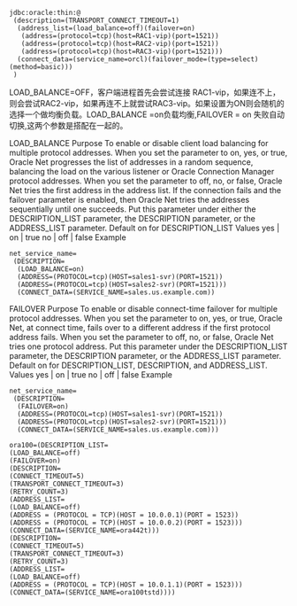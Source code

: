 ```
jdbc:oracle:thin:@
 (description=(TRANSPORT_CONNECT_TIMEOUT=1)
  (address_list=(load_balance=off)(failover=on)
   (address=(protocol=tcp)(host=RAC1-vip)(port=1521))
   (address=(protocol=tcp)(host=RAC2-vip)(port=1521))
   (address=(protocol=tcp)(host=RAC3-vip)(port=1521)))
  (connect_data=(service_name=orcl)(failover_mode=(type=select)(method=basic)))
 ) 
```
LOAD_BALANCE=OFF，客户端进程首先会尝试连接 RAC1-vip，如果连不上，则会尝试RAC2-vip，如果再连不上就尝试RAC3-vip。如果设置为ON则会随机的选择一个做均衡负载。LOAD_BALANCE =on负载均衡,FAILOVER = on 失败自动切换,这两个参数是搭配在一起的。


LOAD_BALANCE
Purpose
To enable or disable client load balancing for multiple protocol addresses.
When you set the parameter to on, yes, or true, Oracle Net progresses the list of addresses in a random sequence, balancing the load on the various listener or Oracle Connection Manager protocol addresses. When you set the parameter to off, no, or false, Oracle Net tries the first address in the address list. If the connection fails and the failover parameter is enabled, then Oracle Net tries the addresses sequentially until one succeeds.
Put this parameter under either the DESCRIPTION_LIST parameter, the DESCRIPTION parameter, or the ADDRESS_LIST parameter.
Default
on for DESCRIPTION_LIST
Values
yes | on | true
no | off | false
Example
```
net_service_name=
 (DESCRIPTION= 
  (LOAD_BALANCE=on)
  (ADDRESS=(PROTOCOL=tcp)(HOST=sales1-svr)(PORT=1521))
  (ADDRESS=(PROTOCOL=tcp)(HOST=sales2-svr)(PORT=1521)))
  (CONNECT_DATA=(SERVICE_NAME=sales.us.example.com))
```
FAILOVER
Purpose
To enable or disable connect-time failover for multiple protocol addresses.
When you set the parameter to on, yes, or true, Oracle Net, at connect time, fails over to a different address if the first protocol address fails. When you set the parameter to off, no, or false, Oracle Net tries one protocol address.
Put this parameter under the DESCRIPTION_LIST parameter, the DESCRIPTION parameter, or the ADDRESS_LIST parameter.
Default
on for DESCRIPTION_LIST, DESCRIPTION, and ADDRESS_LIST.
Values
yes | on | true
no | off | false
Example

```
net_service_name=
 (DESCRIPTION= 
  (FAILOVER=on)
  (ADDRESS=(PROTOCOL=tcp)(HOST=sales1-svr)(PORT=1521))
  (ADDRESS=(PROTOCOL=tcp)(HOST=sales2-svr)(PORT=1521)))
  (CONNECT_DATA=(SERVICE_NAME=sales.us.example.com)))
 ```
  
 ```
 ora100=(DESCRIPTION_LIST=
(LOAD_BALANCE=off)
(FAILOVER=on)
(DESCRIPTION=
(CONNECT_TIMEOUT=5)
(TRANSPORT_CONNECT_TIMEOUT=3)
(RETRY_COUNT=3)
(ADDRESS_LIST=
(LOAD_BALANCE=off)
(ADDRESS = (PROTOCOL = TCP)(HOST = 10.0.0.1)(PORT = 1523))
(ADDRESS = (PROTOCOL = TCP)(HOST = 10.0.0.2)(PORT = 1523)))
(CONNECT_DATA=(SERVICE_NAME=ora442t))) 
(DESCRIPTION=
(CONNECT_TIMEOUT=5)
(TRANSPORT_CONNECT_TIMEOUT=3)
(RETRY_COUNT=3)
(ADDRESS_LIST=
(LOAD_BALANCE=off)
(ADDRESS = (PROTOCOL = TCP)(HOST = 10.0.1.1)(PORT = 1523)))
(CONNECT_DATA=(SERVICE_NAME=ora100tstd))))
 ```
